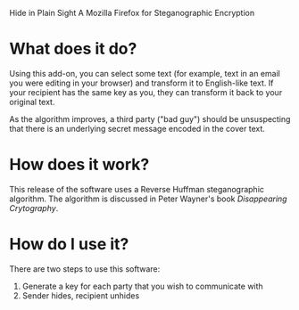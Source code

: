 Hide in Plain Sight
A Mozilla Firefox for Steganographic Encryption

What does it do?
================

Using this add-on, you can select some text (for example, text in an email you were editing in your browser) and transform it to English-like text. If your recipient has the same key as you, they can transform it back to your original text.

As the algorithm improves, a third party ("bad guy") should be unsuspecting that there is an underlying secret message encoded in the cover text.

How does it work?
=================

This release of the software uses a Reverse Huffman steganographic algorithm. The algorithm is discussed in Peter Wayner's book *Disappearing Crytography*.

How do I use it?
================

There are two steps to use this software:

1. Generate a key for each party that you wish to communicate with
2. Sender hides, recipient unhides
